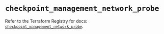 # `checkpoint_management_network_probe`

Refer to the Terraform Registry for docs: [`checkpoint_management_network_probe`](https://registry.terraform.io/providers/checkpointsw/checkpoint/2.11.0/docs/resources/management_network_probe).
